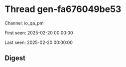 # Thread gen-fa676049be53
Channel: io_qa_pm

First seen: 2025-02-20 00:00:00

Last seen: 2025-02-20 00:00:00

## Digest


